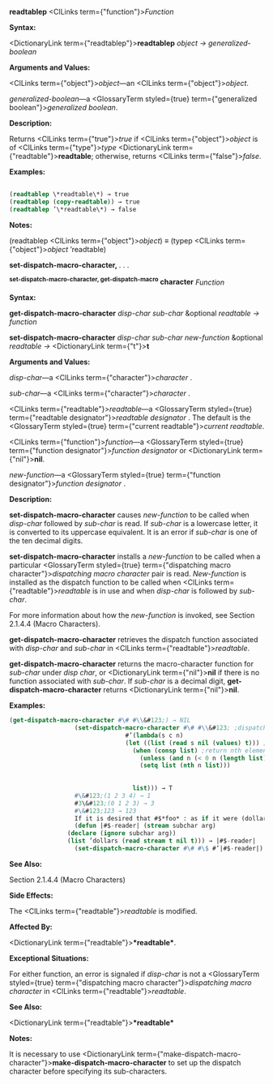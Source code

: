**readtablep** <ClLinks  term={"function"}><i>Function</i></ClLinks> 



**Syntax:** 



<DictionaryLink  term={"readtablep"}><b>readtablep</b></DictionaryLink> *object → generalized-boolean* 



**Arguments and Values:** 



<ClLinks  term={"object"}><i>object</i></ClLinks>—an <ClLinks  term={"object"}><i>object</i></ClLinks>. 



*generalized-boolean*—a <GlossaryTerm styled={true} term={"generalized boolean"}><i>generalized boolean</i></GlossaryTerm>. 



**Description:** 



Returns <ClLinks  term={"true"}><i>true</i></ClLinks> if <ClLinks  term={"object"}><i>object</i></ClLinks> is of <ClLinks  term={"type"}><i>type</i></ClLinks> <DictionaryLink  term={"readtable"}><b>readtable</b></DictionaryLink>; otherwise, returns <ClLinks  term={"false"}><i>false</i></ClLinks>. 



**Examples:**
```lisp
 
(readtablep \*readtable\*) → true 
(readtablep (copy-readtable)) → true 
(readtablep ’\*readtable\*) → false 
```
**Notes:** 



(readtablep <ClLinks  term={"object"}><i>object</i></ClLinks>) *≡* (typep <ClLinks  term={"object"}><i>object</i></ClLinks> ’readtable) 







 



 



**set-dispatch-macro-character,** *. . .* 



<b><sup>set-dispatch-macro-character, get-dispatch-macro</sup> character</b> <i>Function</i> 



**Syntax:** 



**get-dispatch-macro-character** *disp-char sub-char* &amp;optional *readtable → function* 



**set-dispatch-macro-character** *disp-char sub-char new-function* &amp;optional *readtable →* <DictionaryLink  term={"t"}><b>t</b></DictionaryLink> 



**Arguments and Values:** 



*disp-char*—a <ClLinks  term={"character"}><i>character</i></ClLinks> . 



*sub-char*—a <ClLinks  term={"character"}><i>character</i></ClLinks> . 



<ClLinks  term={"readtable"}><i>readtable</i></ClLinks>—a <GlossaryTerm styled={true} term={"readtable designator"}><i>readtable designator</i></GlossaryTerm> . The default is the <GlossaryTerm styled={true} term={"current readtable"}><i>current readtable</i></GlossaryTerm>. 



<ClLinks  term={"function"}><i>function</i></ClLinks>—a <GlossaryTerm styled={true} term={"function designator"}><i>function designator</i></GlossaryTerm> or <DictionaryLink  term={"nil"}><b>nil</b></DictionaryLink>. 



*new-function*—a <GlossaryTerm styled={true} term={"function designator"}><i>function designator</i></GlossaryTerm> . 



**Description:** 



**set-dispatch-macro-character** causes *new-function* to be called when *disp-char* followed by *sub-char* is read. If *sub-char* is a lowercase letter, it is converted to its uppercase equivalent. It is an error if *sub-char* is one of the ten decimal digits. 



**set-dispatch-macro-character** installs a *new-function* to be called when a particular <GlossaryTerm styled={true} term={"dispatching macro character"}><i>dispatching macro character</i></GlossaryTerm> pair is read. *New-function* is installed as the dispatch function to be called when <ClLinks  term={"readtable"}><i>readtable</i></ClLinks> is in use and when *disp-char* is followed by *sub-char*. 



For more information about how the *new-function* is invoked, see Section 2.1.4.4 (Macro Characters). 



**get-dispatch-macro-character** retrieves the dispatch function associated with *disp-char* and *sub-char* in <ClLinks  term={"readtable"}><i>readtable</i></ClLinks>. 



**get-dispatch-macro-character** returns the macro-character function for *sub-char* under *disp char*, or <DictionaryLink  term={"nil"}><b>nil</b></DictionaryLink> if there is no function associated with *sub-char*. If *sub-char* is a decimal digit, **get-dispatch-macro-character** returns <DictionaryLink  term={"nil"}><b>nil</b></DictionaryLink>. 



**Examples:**
```lisp
(get-dispatch-macro-character #\# #\\&#123;) → NIL 
			      (set-dispatch-macro-character #\# #\\&#123; ;dispatch on #\&#123; 
							    #’(lambda(s c n) 
								(let ((list (read s nil (values) t))) ;list is object after #n\&#123; 
								  (when (consp list) ;return nth element of list 
								    (unless (and n (< 0 n (length list))) (setq n 0)) 
								    (setq list (nth n list))) 
								  
								  
								  list))) → T 
			      #\&#123;(1 2 3 4) → 1 
			      #3\&#123;(0 1 2 3) → 3 
			      #\&#123;123 → 123 
			      If it is desired that #$*foo* : as if it were (dollars *foo*). 
			      (defun |#$-reader| (stream subchar arg) 
				(declare (ignore subchar arg)) 
				(list ’dollars (read stream t nil t))) → |#$-reader| 
			      (set-dispatch-macro-character #\# #\$ #’|#$-reader|) → T 
```
**See Also:** 



Section 2.1.4.4 (Macro Characters) 



**Side Effects:** 



The <ClLinks  term={"readtable"}><i>readtable</i></ClLinks> is modified. 



**Affected By:** 



<DictionaryLink  term={"readtable"}><b>\*readtable\*</b></DictionaryLink>. 



**Exceptional Situations:** 



For either function, an error is signaled if *disp-char* is not a <GlossaryTerm styled={true} term={"dispatching macro character"}><i>dispatching macro character</i></GlossaryTerm> in <ClLinks  term={"readtable"}><i>readtable</i></ClLinks>. 



**See Also:** 



<DictionaryLink  term={"readtable"}><b>\*readtable\*</b></DictionaryLink> 



**Notes:** 



It is necessary to use <DictionaryLink  term={"make-dispatch-macro-character"}><b>make-dispatch-macro-character</b></DictionaryLink> to set up the dispatch character before specifying its sub-characters. 



